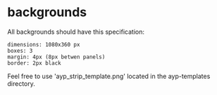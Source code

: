 # backgrounds

All backgrounds should have this specification:

```
dimensions: 1080x360 px
boxes: 3
margin: 4px (8px betwen panels)
border: 2px black
```

Feel free to use 'ayp_strip_template.png' located in the ayp-templates directory.
